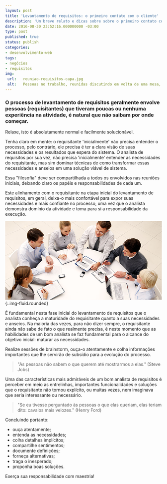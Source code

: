 ```yaml
---
layout: post
title: 'Levantamento de requisitos: o primeiro contato com o cliente'
description: 'Um breve relato e dicas sobre sobre o primeiro contato com o cliente. Publicado por Thiago Nascimento.'
date: 2016-08-30 23:52:16.000000000 -03:00
type: post
published: true
status: publish
categories:
- desenvolvimento-web
tags:
- negócios
- requisitos
img:
 url:	reuniao-requisitos-capa.jpg
 alt:	Pessoas no trabalho, reunidas discutindo em volta de uma mesa, com canetas na mão e papéis
---
```


### O processo de levantamento de requisitos geralmente envolve pessoas (requisitantes) que tiveram poucas ou nenhuma experiência na atividade, é natural que não saibam por onde começar.


Relaxe, isto é absolutamente normal e facilmente solucionável.

Tenha claro em mente: o requisitante 'inicialmente' não precisa entender o processo, pelo contrário, ele precisa é ter a clara visão de suas necessidades e os resultados que espera do sistema. O analista de requisitos por sua vez, não precisa 'inicialmente' entender as necessidades do requisitante, mas sim dominar técnicas de como transformar essas necessidades e anseios em uma solução viável de sistema.

Essa "filosofia" deve ser compartilhada a todos os envolvidos nas reuniões iniciais, deixando claro os papéis e responsabilidades de cada um.

Este alinhamento com o requisitante na etapa inicial do levantamento de requisitos, em geral, deixa-o mais confortável para expor suas necessidades e mais confiante no processo, uma vez que o analista demonstra domínio da atividade e toma para si a responsabilidade da execução.

![Pessoas reunidas para levantamento de requisitos em volta de uma mesa](/assets/imgs/levantamento-de-requisitos.jpg){:.img-fluid.rounded}

É fundamental nesta fase inicial do levantamento de requisitos que o analista conheça a maturidade do requisitante quanto a suas necessidades e anseios. Na maioria das vezes, para não dizer sempre, o requisitante ainda não sabe de fato o que realmente precisa, é neste momento que as habilidades de um bom analista se faz fundamental para o alcance do objetivo inicial: maturar as necessidades.

Realize sessões de brainstorm, ouça-o atentamente e colha informações importantes que lhe servirão de subsídio para a evolução do processo.
<blockquote>
"As pessoas não sabem o que querem até mostrarmos a elas." (Steve Jobs)</blockquote>

Uma das características mais admiráveis de um bom analista de requisitos é perceber em meio as entrelinhas, importantes funcionalidades e soluções que o requisitante não tornou explícito, ou muitas vezes, nem imaginava que seria interessante ou necessário.
<blockquote>
"Se eu tivesse perguntado às pessoas o que elas queriam, elas teriam dito: cavalos mais velozes." (Henry Ford)</blockquote>

Concluindo portanto:
<ul>
  <li>ouça atentamente;</li>
  <li>entenda as necessidades;</li>
  <li>colha detalhes implícitos;</li>
  <li>compartilhe sentimentos;</li>
  <li>documente definições;</li>
  <li>forneça alternativas;</li>
  <li>traga o inesperado;</li>
  <li>proponha boas soluções.</li>
</ul>

Exerça sua responsabilidade com maestria!